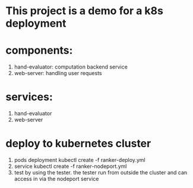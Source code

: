# This project is a demo for a k8s deployment

# components:

1. hand-evaluator: computation backend service
2. web-server: handling user requests

# services:

1. hand-evaluator
2. web-server



# deploy to kubernetes cluster
1. pods deployment
   kubectl create -f ranker-deploy.yml
2. service
   kubectl create -f ranker-nodeport.yml
3. test by using the tester. the tester run from outside the cluster and can access in via the nodeport service



